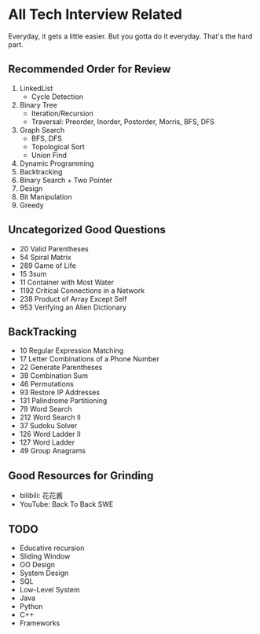 # All Tech Interview Related
Everyday, it gets a little easier. But you gotta do it everyday. That's the hard part.

## Recommended Order for Review
1. LinkedList
    * Cycle Detection
2. Binary Tree
   * Iteration/Recursion
   * Traversal: Preorder, Inorder, Postorder, Morris, BFS, DFS
3. Graph Search 
   * BFS, DFS
   * Topological Sort
   * Union Find
4. Dynamic Programming
5. Backtracking
6. Binary Search + Two Pointer
7. Design
8. Bit Manipulation
9. Greedy

## Uncategorized Good Questions
* 20 Valid Parentheses
* 54 Spiral Matrix    
* 289 Game of Life
* 15 3sum
* 11 Container with Most Water
* 1192 Critical Connections in a Network
* 238 Product of Array Except Self
* 953 Verifying an Alien Dictionary

## BackTracking
* 10 Regular Expression Matching
* 17 Letter Combinations of a Phone Number
* 22 Generate Parentheses
* 39 Combination Sum
* 46 Permutations
* 93 Restore IP Addresses
* 131	Palindrome Partitioning
* 79 Word Search
* 212 Word Search II
* 37 Sudoku Solver
* 126	Word Ladder II    
* 127 Word Ladder    
* 49 Group Anagrams

## Good Resources for Grinding
* bilibili: 花花酱
* YouTube: Back To Back SWE

## TODO
* Educative recursion
* Sliding Window
* OO Design
* System Design
* SQL
* Low-Level System
* Java
* Python
* C++
* Frameworks
